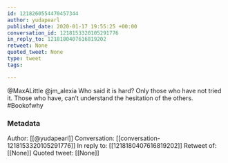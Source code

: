 ```yaml
---
id: 1218260554470457344
author: yudapearl
published_date: 2020-01-17 19:55:25 +00:00
conversation_id: 1218153320105291776
in_reply_to: 1218180407616819202
retweet: None
quoted_tweet: None
type: tweet
tags:

---
```


@MaxALittle @jm_alexia Who said it is hard? Only those who have not tried it. Those who have, can’t understand the hesitation of the others. #Bookofwhy

### Metadata

Author: [[@yudapearl]]
Conversation: [[conversation-1218153320105291776]]
In reply to: [[1218180407616819202]]
Retweet of: [[None]]
Quoted tweet: [[None]]
